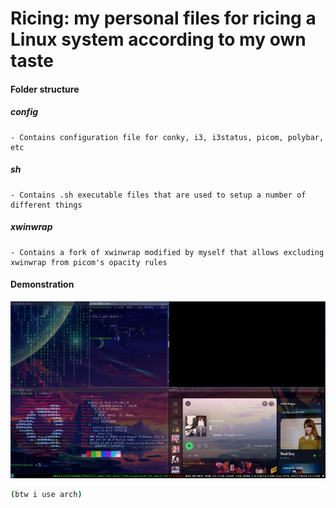 # Ricing: my personal files for ricing a Linux system according to my own taste

#### Folder structure

##### config
    - Contains configuration file for conky, i3, i3status, picom, polybar, etc
##### sh
    - Contains .sh executable files that are used to setup a number of different things
##### xwinwrap
    - Contains a fork of xwinwrap modified by myself that allows excluding xwinwrap from picom's opacity rules


#### Demonstration
![alt text](https://github.com/gustavoflw/ricing/blob/main/ricing.jpg?raw=true)

```bash
(btw i use arch)
```